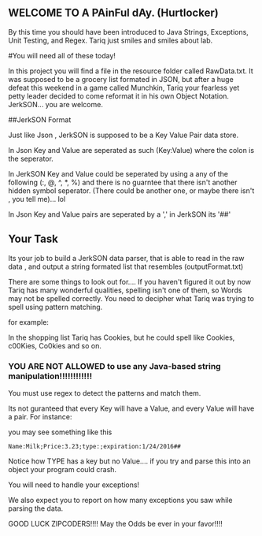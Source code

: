 ## WELCOME TO A PAinFul dAy. (Hurtlocker)

By this time you should have been introduced to Java Strings, Exceptions, Unit Testing, and Regex. Tariq just smiles and smiles about lab.

#You will need all of these today!

In this project you will find a file in the resource folder called RawData.txt. It was supposed to be a grocery list formated in JSON, but after a huge defeat this weekend in a game called Munchkin, Tariq your fearless yet petty leader decided to come reformat it in his own Object Notation. JerkSON... you are welcome.

##JerkSON Format

Just like Json , JerkSON is supposed to be a Key Value Pair data store.

In Json Key and Value are seperated as such (Key:Value) where the colon is the seperator.

In JerkSON Key and Value could be seperated by using a any of the following (:, @, ^, *, %) and there is no guarntee that there isn't another hidden symbol seperator. (There could be another one, or maybe there isn't , you tell me)... lol

In Json Key and Value pairs are seperated by a ',' in JerkSON its '##'

## Your Task
Its your job to build a JerkSON data parser, that is able to read in the raw data , and output a string formated list that resembles (outputFormat.txt) 

There are some things to look out for.... If you haven't figured it out by now Tariq has many wonderful qualities, spelling isn't one of them, so Words may not be spelled correctly. You need to decipher what Tariq was trying to spell using pattern matching.

for example:

In the shopping list Tariq has Cookies, but he could spell like Cookies, c00Kies, Co0kies and so on.

### YOU ARE NOT ALLOWED to use any Java-based string manipulation!!!!!!!!!!!!

You must use regex to detect the patterns and match them.


Its not guranteed that every Key will have a Value, and every Value will have a pair. For instance:

you may see something like this

`Name:Milk;Price:3.23;type:;expiration:1/24/2016##`

Notice how TYPE has a key but no Value.... if you try and parse this into an object your program could crash.

You will need to handle your exceptions!

We also expect you to report on how many exceptions you saw while parsing the data.


GOOD LUCK ZIPCODERS!!!! May the Odds be ever in your favor!!!!

